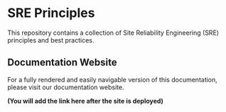 # SRE Principles

This repository contains a collection of Site Reliability Engineering (SRE) principles and best practices.

## Documentation Website

For a fully rendered and easily navigable version of this documentation, please visit our documentation website.

**(You will add the link here after the site is deployed)**
